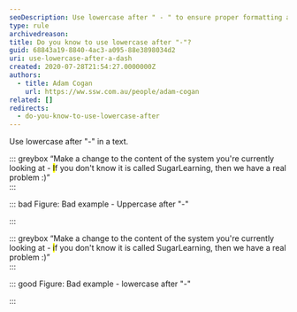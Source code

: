 ```yaml
---
seoDescription: Use lowercase after " - " to ensure proper formatting and readability.
type: rule
archivedreason:
title: Do you know to use lowercase after "-"?
guid: 68843a19-8840-4ac3-a095-88e3898034d2
uri: use-lowercase-after-a-dash
created: 2020-07-28T21:54:27.0000000Z
authors:
  - title: Adam Cogan
    url: https://ww.ssw.com.au/people/adam-cogan
related: []
redirects:
  - do-you-know-to-use-lowercase-after
---
```


Use lowercase after "-" in a text.

<!--endintro-->

::: greybox
“Make a change to the content of the system you're currently looking at - <mark>I</mark>f you don't know it is called SugarLearning, then we have a real problem :)”  
:::

::: bad
Figure: Bad example - Uppercase after "-"

:::

::: greybox
“Make a change to the content of the system you're currently looking at - <mark>i</mark>f you don't know it is called SugarLearning, then we have a real problem :)”  
:::

::: good
Figure: Bad example - lowercase after "-"

:::
